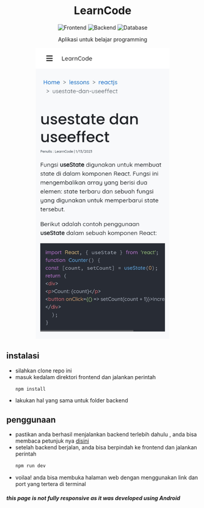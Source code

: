 <h1 align="center">LearnCode</h1>
<p align="center">
<img alt="Frontend"  src="https://img.shields.io/badge/Frontend%20-Nextjs-%23ffffff"/>
<img alt="Backend"  src="https://img.shields.io/badge/Backend%20-Express%20Js-brightgreen"/>
<img alt="Database"  src="https://img.shields.io/badge/Database%20-Mysql-blue"/>
</p>
<p align="center">Aplikasi untuk belajar programming</p>

<p align="center">
<img src="sample_app.jpg" width="350">
</p>

## instalasi

- silahkan clone repo ini
- masuk kedalam direktori frontend dan jalankan perintah 
    ```sh
    npm install
    ```
- lakukan hal yang sama untuk folder backend

## penggunaan
- pastikan anda berhasil menjalankan backend terlebih dahulu , anda bisa membaca petunjuk nya [disini](backend/Readme.md)
- setelah backend berjalan, anda bisa berpindah ke frontend dan jalankan perintah
    ```sh
    npm run dev
    ```
- voilaa! anda bisa membuka halaman web dengan menggunakan link dan port yang tertera di terminal


##### this page is not fully responsive as it was developed using Android
